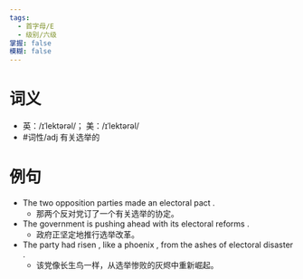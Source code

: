 ```yaml
---
tags:
  - 首字母/E
  - 级别/六级
掌握: false
模糊: false
---
```

# 词义
- 英：/ɪˈlektərəl/； 美：/ɪˈlektərəl/
- #词性/adj  有关选举的
# 例句
- The two opposition parties made an electoral pact .
	- 那两个反对党订了一个有关选举的协定。
- The government is pushing ahead with its electoral reforms .
	- 政府正坚定地推行选举改革。
- The party had risen , like a phoenix , from the ashes of electoral disaster .
	- 该党像长生鸟一样，从选举惨败的灰烬中重新崛起。
